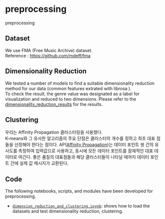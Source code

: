 # preprocessing
preprocessing

## Dataset
We use FMA (Free Music Archive) dataset. \
Reference : <https://github.com/mdeff/fma>

## Dimensionality Reduction
We tested a number of models to find a suitable dimensionality reduction method for our data (common features extrated with librosa ). \
To check the result, the genre value was designated as a label for visualization and reduced to two dimensions.
Please refer to the [dimensionality_reduction_results](https://github.com/liger82/waterffle/tree/main/preprocessing/dimensionality_reduction_results) for the results.

## Clustering
우리는 Affinity Propagation 클러스터링을 사용했다.\
K-means와 그 유사한 알고리즘의 주요 단점은 클러스터의 개수를 정하고 최초 대표 점들을 선정해야 한다는 점이다.
AP([Affinity Propagation](https://liger82.github.io/the%20others/statistics/2021/05/01/affinity_propagation.html))는 데이터 포인트 쌍 간의 유사도를 측정하여 입력값으로 사용하고, 동시에 모든 데이터 포인트를 잠재적인 대표 데이터로 여긴다. 좋은 품질의 대표점들과 해당 클러스터들이 나타날 때까지 데이터 포인트 간에 실제 값 메시지가 교환된다.

## Code
The following notebooks, scripts, and modules have been developed for preprocessing.

- [`dimension_reduction_and_clustering.ipynb`]: shows how to load the datasets and test dimensionality reduction, clustering.

[`dimension_reduction_and_clustering.ipynb`]: dimension_reduction_and_clustering.ipynb